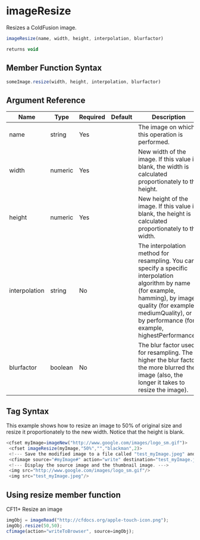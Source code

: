 # imageResize

 Resizes a ColdFusion image.

```javascript
imageResize(name, width, height, interpolation, blurfactor)
```

```javascript
returns void
```

## Member Function Syntax

```javascript
someImage.resize(width, height, interpolation, blurfactor)
```

## Argument Reference

| Name | Type | Required | Default | Description | Values |
| --- | --- | --- | --- | --- | --- |
| name | string | Yes |  | The image on which this operation is performed. |  |
| width | numeric | Yes |  | New width of the image. If this value is blank, the width is calculated proportionately to the height. |  |
| height | numeric | Yes |  | New height of the image. If this value is blank, the height is calculated proportionately to the width. |  |
| interpolation | string | No |  | The interpolation method for resampling. You can specify a specific interpolation algorithm by name (for example, hamming), by image quality (for example, mediumQuality), or by performance (for example, highestPerformance). | /Users/garethedwards/development/github/cfdocs/docs/functions/imageresize.md|quadratic |
| blurfactor | boolean | No |  | The blur factor used for resampling. The higher the blur factor, the more blurred the image (also, the longer it takes to resize the image). | /Users/garethedwards/development/github/cfdocs/docs/functions/imageresize.md|1-10 |

## Tag Syntax

This example shows how to resize an image to 50% of original size and resize it proportionately to the new width. Notice that the height is blank.

```javascript
<cfset myImage=imageNew("http://www.google.com/images/logo_sm.gif")> 
 <cfset imageResize(myImage,"50%","","blackman",2)> 
 <!--- Save the modified image to a file called "test_myImage.jpeg" and display the image in a browser. ---> 
 <cfimage source="#myImage#" action="write" destination="test_myImage.jpeg" overwrite="yes"> 
 <!--- Display the source image and the thumbnail image. ---> 
 <img src="http://www.google.com/images/logo_sm.gif"/> 
 <img src="test_myImage.jpeg"/>
```

## Using resize member function

CF11+ Resize an image

```javascript
imgObj = imageRead("http://cfdocs.org/apple-touch-icon.png");
imgObj.resize(50,50);
cfimage(action="writeToBrowser", source=imgObj);
```
